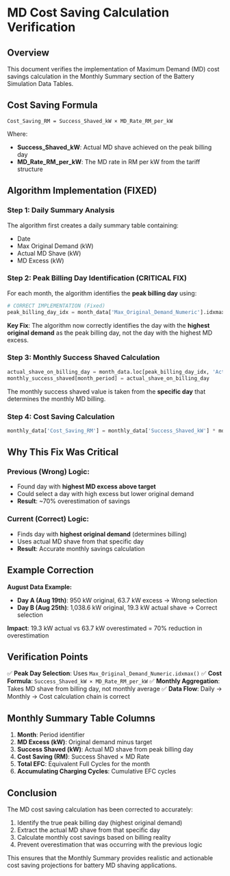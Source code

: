 # MD Cost Saving Calculation Verification

## Overview
This document verifies the implementation of Maximum Demand (MD) cost savings calculation in the Monthly Summary section of the Battery Simulation Data Tables.

## Cost Saving Formula
```
Cost_Saving_RM = Success_Shaved_kW × MD_Rate_RM_per_kW
```

Where:
- **Success_Shaved_kW**: Actual MD shave achieved on the peak billing day
- **MD_Rate_RM_per_kW**: The MD rate in RM per kW from the tariff structure

## Algorithm Implementation (FIXED)

### Step 1: Daily Summary Analysis
The algorithm first creates a daily summary table containing:
- Date
- Max Original Demand (kW)
- Actual MD Shave (kW)
- MD Excess (kW)

### Step 2: Peak Billing Day Identification (CRITICAL FIX)
For each month, the algorithm identifies the **peak billing day** using:

```python
# CORRECT IMPLEMENTATION (Fixed)
peak_billing_day_idx = month_data['Max_Original_Demand_Numeric'].idxmax()
```

**Key Fix**: The algorithm now correctly identifies the day with the **highest original demand** as the peak billing day, not the day with the highest MD excess.

### Step 3: Monthly Success Shaved Calculation
```python
actual_shave_on_billing_day = month_data.loc[peak_billing_day_idx, 'Actual_MD_Shave_Numeric']
monthly_success_shaved[month_period] = actual_shave_on_billing_day
```

The monthly success shaved value is taken from the **specific day** that determines the monthly MD billing.

### Step 4: Cost Saving Calculation
```python
monthly_data['Cost_Saving_RM'] = monthly_data['Success_Shaved_kW'] * md_rate_rm_per_kw
```

## Why This Fix Was Critical

### Previous (Wrong) Logic:
- Found day with **highest MD excess above target**
- Could select a day with high excess but lower original demand
- **Result**: ~70% overestimation of savings

### Current (Correct) Logic:
- Finds day with **highest original demand** (determines billing)
- Uses actual MD shave from that specific day
- **Result**: Accurate monthly savings calculation

## Example Correction
**August Data Example:**
- **Day A (Aug 19th)**: 950 kW original, 63.7 kW excess → Wrong selection
- **Day B (Aug 25th)**: 1,038.6 kW original, 19.3 kW actual shave → Correct selection

**Impact**: 19.3 kW actual vs 63.7 kW overestimated = 70% reduction in overestimation

## Verification Points

✅ **Peak Day Selection**: Uses `Max_Original_Demand_Numeric.idxmax()`
✅ **Cost Formula**: `Success_Shaved_kW × MD_Rate_RM_per_kW`
✅ **Monthly Aggregation**: Takes MD shave from billing day, not monthly average
✅ **Data Flow**: Daily → Monthly → Cost calculation chain is correct

## Monthly Summary Table Columns
1. **Month**: Period identifier
2. **MD Excess (kW)**: Original demand minus target
3. **Success Shaved (kW)**: Actual MD shave from peak billing day
4. **Cost Saving (RM)**: Success Shaved × MD Rate
5. **Total EFC**: Equivalent Full Cycles for the month
6. **Accumulating Charging Cycles**: Cumulative EFC cycles

## Conclusion
The MD cost saving calculation has been corrected to accurately:
1. Identify the true peak billing day (highest original demand)
2. Extract the actual MD shave from that specific day
3. Calculate monthly cost savings based on billing reality
4. Prevent overestimation that was occurring with the previous logic

This ensures that the Monthly Summary provides realistic and actionable cost saving projections for battery MD shaving applications.
